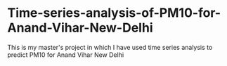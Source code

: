 # Time-series-analysis-of-PM10-for-Anand-Vihar-New-Delhi
This is my master's project in which I have used time series analysis to predict PM10 for Anand Vihar New Delhi
